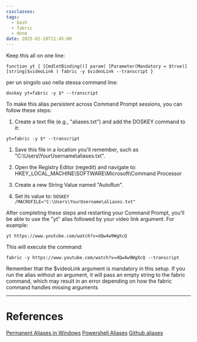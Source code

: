 ```yaml
---
cssclasses: 
tags:
  - bash
  - fabric
  - done
date: 2025-02-20T11:45:00
---
```

Keep this all on one line:

```
function yt { [CmdletBinding()] param( [Parameter(Mandatory = $true)] [string]$videoLink ) fabric -y $videoLink --transcript }
```

per un singolo uso nella stessa command line:

`doskey yt=fabric -y $* --transcript`

To make this alias persistent across Command Prompt sessions, you can follow these steps:

1. Create a text file (e.g., "aliases.txt") and add the DOSKEY command to it:

`yt=fabric -y $* --transcript`

1. Save this file in a location you'll remember, such as "C:\Users\YourUsername\aliases.txt".
 
2. Open the Registry Editor (regedit) and navigate to:  
  HKEY_LOCAL_MACHINE\SOFTWARE\Microsoft\Command Processor
  
3. Create a new String Value named "AutoRun".
  
4. Set its value to:
`DOSKEY /MACROFILE="C:\Users\YourUsername\aliases.txt"` 

After completing these steps and restarting your Command Prompt, you'll be able to use the "yt" alias followed by your video link argument. For example:

`yt https://www.youtube.com/watch?v=dQw4w9WgXcQ`

This will execute the command:

`fabric -y https://www.youtube.com/watch?v=dQw4w9WgXcQ --transcript`

Remember that the $videoLink argument is mandatory in this setup. If you run the alias without an argument, it will pass an empty string to the fabric command, which may result in an error depending on how the fabric command handles missing arguments

---
# References

[Permanent Aliases in Windows](https://dev.to/xkeshav/how-to-set-permanent-aliases-in-windows-4214)
[Powershell Aliases](https://learn.microsoft.com/en-us/powershell/module/microsoft.powershell.utility/set-alias?view=powershell-7.5)
[Github aliases](https://gist.github.com/vladikoff/38307908088d58af206b)
